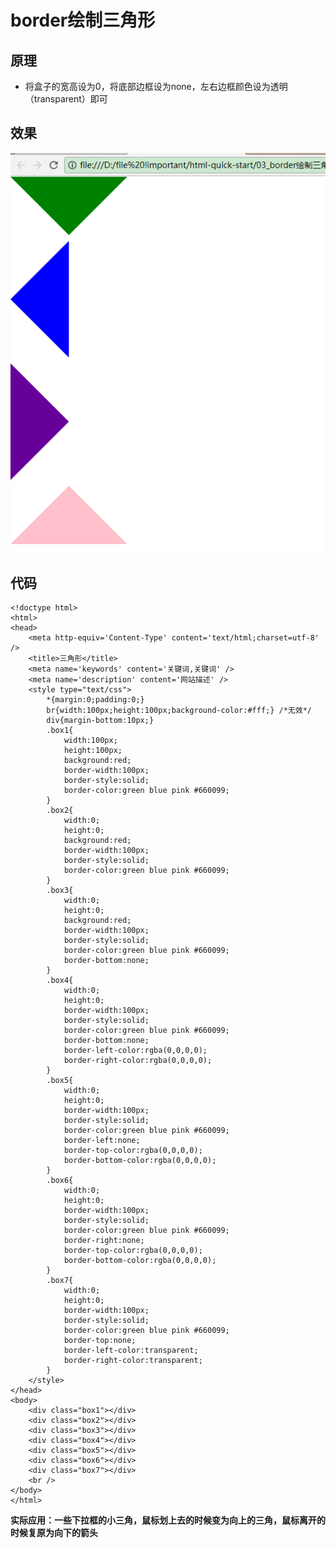# border绘制三角形

## 原理

* 将盒子的宽高设为0，将底部边框设为none，左右边框颜色设为透明（transparent）即可

## 效果

![image](https://github.com/MrQuJL/html-quick-start/raw/master/03_border绘制三角形/triangle.png)

## 代码

    <!doctype html>
    <html>
    <head>
        <meta http-equiv='Content-Type' content='text/html;charset=utf-8' />
        <title>三角形</title>
        <meta name='keywords' content='关键词,关键词' />
        <meta name='description' content='网站描述' />
        <style type="text/css">
            *{margin:0;padding:0;}
            br{width:100px;height:100px;background-color:#fff;} /*无效*/
            div{margin-bottom:10px;}
            .box1{
                width:100px;
                height:100px;
                background:red;
                border-width:100px;
                border-style:solid;
                border-color:green blue pink #660099;
            }
            .box2{
                width:0;
                height:0;
                background:red;
                border-width:100px;
                border-style:solid;
                border-color:green blue pink #660099;
            }
            .box3{
                width:0;
                height:0;
                background:red;
                border-width:100px;
                border-style:solid;
                border-color:green blue pink #660099;
                border-bottom:none;
            }
            .box4{
                width:0;
                height:0;
                border-width:100px;
                border-style:solid;
                border-color:green blue pink #660099;
                border-bottom:none;
                border-left-color:rgba(0,0,0,0);
                border-right-color:rgba(0,0,0,0);
            }
            .box5{
                width:0;
                height:0;
                border-width:100px;
                border-style:solid;
                border-color:green blue pink #660099;
                border-left:none;
                border-top-color:rgba(0,0,0,0);
                border-bottom-color:rgba(0,0,0,0);
            }
            .box6{
                width:0;
                height:0;
                border-width:100px;
                border-style:solid;
                border-color:green blue pink #660099;
                border-right:none;
                border-top-color:rgba(0,0,0,0);
                border-bottom-color:rgba(0,0,0,0);
            }
            .box7{
                width:0;
                height:0;
                border-width:100px;
                border-style:solid;
                border-color:green blue pink #660099;
                border-top:none;
                border-left-color:transparent;
                border-right-color:transparent;
            }
        </style>
    </head>
    <body>
        <div class="box1"></div>
        <div class="box2"></div>
        <div class="box3"></div>
        <div class="box4"></div>
        <div class="box5"></div>
        <div class="box6"></div>
        <div class="box7"></div>
        <br />
    </body>
    </html>

**实际应用：一些下拉框的小三角，鼠标划上去的时候变为向上的三角，鼠标离开的时候复原为向下的箭头**
